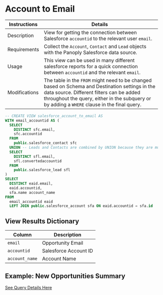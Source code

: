 # Account to Email

Instructions | Details
---|---
Description | View for getting the connection between Salesforce `accountid` to the relevant user `email`.
Requirements | Collect the `Account`, `Contact` and `Lead` objects with the Panoply Salesforce data source.
Usage | This view can be used in many different salesforce reports for a quick connection between `accountid` and the relevant `email`.
Modifications | The table in the `FROM` might need to be changed based on Schema and Destination settings in the data source. Different filters can be added throughout the query, either in the subquery or by adding a `WHERE` clause in the final query.

```sql
-- CREATE VIEW salesforce_account_to_email AS
WITH email_accountid AS (
  SELECT
    DISTINCT sfc.email,
    sfc.accountid
  FROM
    public.salesforce_contact sfc
  UNION -- Leads and Contacts are combined by UNION because they are mutually exclusive groups of individuals
  SELECT
    DISTINCT sfl.email,
    sfl.convertedaccountid
  FROM
    public.salesforce_lead sfl
)
SELECT
  DISTINCT eaid.email,
  eaid.accountid,
  sfa.name account_name
FROM
  email_accountid eaid
  LEFT JOIN public.salesforce_account sfa ON eaid.accountid = sfa.id
```

## View Results Dictionary
Column | Description
---|---
`email`| Opportunity Email
`accountid`| Salesforce Account ID
`account_name`| Account Name

## Example: New Opportunities Summary
[See Query Details Here](https://github.com/panoplyio/sql-library/blob/master/salesforce/queries/new_opps_summary.md)
